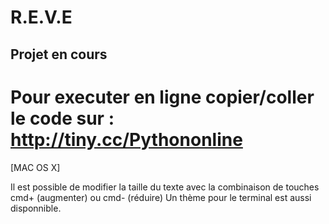 # R.E.V.E
Projet en cours
---------------
Pour executer en ligne copier/coller le code sur :
http://tiny.cc/Pythononline
=
[MAC OS X]

Il est possible de modifier la taille du texte avec la combinaison de touches cmd+ (augmenter) ou cmd- (réduire)
Un thème pour le terminal est aussi disponnible.
